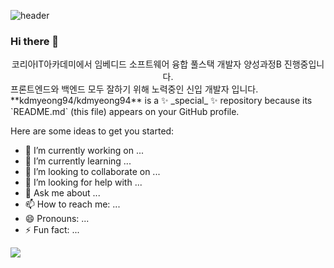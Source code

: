 ![header](https://capsule-render.vercel.app/api?type=waving&color=auto&height=300&section=header&text=DM%20-%20ing%20GitHub&fontSize=90)
### Hi there 👋

<div align=center>코리아IT아카데미에서 임베디드 소프트웨어 융합 풀스택 개발자 양성과정B 진행중입니다.</div>
<div aling=center>프론트엔드와 백엔드 모두 잘하기 위해 노력중인 신입 개발자 입니다.</div>
**kdmyeong94/kdmyeong94** is a ✨ _special_ ✨ repository because its `README.md` (this file) appears on your GitHub profile.

Here are some ideas to get you started:

- 🔭 I’m currently working on ... 
- 🌱 I’m currently learning ...
- 👯 I’m looking to collaborate on ...
- 🤔 I’m looking for help with ...
- 💬 Ask me about ...
- 📫 How to reach me: ...
- 😄 Pronouns: ...
- ⚡ Fun fact: ...

<a href="https://hits.seeyoufarm.com"><img src="https://hits.seeyoufarm.com/api/count/incr/badge.svg?url=https%3A%2F%2Fgithub.com%2Fhttps%3A%2F%2Fgithub.com%2Fkdmyeong94%2Fhit-counter&count_bg=%2379C83D&title_bg=%23555555&icon=&icon_color=%23E7E7E7&title=hits&edge_flat=false"/></a>
